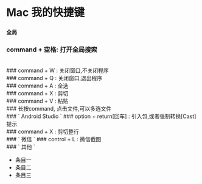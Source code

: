 # Mac 我的快捷键
###  ` 全局 ` 
### command + 空格: 打开全局搜索
<br>
### command + W : 关闭窗口,不关闭程序
<br>
### command + Q : 关闭窗口,退出程序
<br>
### command + A : 全选
<br>
### command + X : 剪切
<br>
### command + V : 粘贴
<br>
### 长按command, 点击文件,可以多选文件
<br>
###  ` Android Studio ` 
### option + return[回车] : 引入包,或者强制转换[Cast]提示
<br>
### command + X : 剪切整行
<br>
###  ` 微信 ` 
### control + L : 微信截图
<br>
###  ` 其他 ` 

* 条目一
* 条目二
* 条目三
<br>